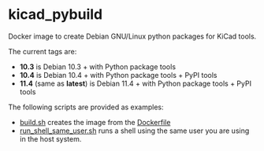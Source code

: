 # kicad_pybuild

Docker image to create Debian GNU/Linux python packages for KiCad tools.

The current tags are:

* **10.3** is Debian 10.3 + with Python package tools
* **10.4** is Debian 10.4 + with Python package tools + PyPI tools
* **11.4** (same as **latest**) is Debian 11.4 + with Python package tools + PyPI tools

The following scripts are provided as examples:

* [build.sh](https://github.com/INTI-CMNB/kicad_pybuild/blob/master/build.sh) creates the image from the [Dockerfile](https://github.com/INTI-CMNB/kicad_pybuild/blob/master/Dockerfile)
* [run_shell_same_user.sh](https://github.com/INTI-CMNB/kicad_pybuild/blob/master/run_shell_same_user.sh) runs a shell using the same user you are using in the host system.




